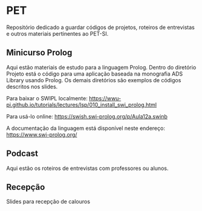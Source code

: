 # PET
Repositório dedicado a guardar códigos de projetos, roteiros de entrevistas e outros materiais pertinentes ao PET-SI.

## Minicurso Prolog
Aqui estão materiais de estudo para a linguagem Prolog. Dentro do diretório Projeto está o código para uma aplicação baseada na monografia ADS Library usando Prolog.
Os demais diretórios são exemplos de códigos descritos nos slides.

Para baixar o SWIPL localmente: https://wwu-pi.github.io/tutorials/lectures/lsp/010_install_swi_prolog.html

Para usá-lo online: https://swish.swi-prolog.org/p/Aula12a.swinb

A documentação da linguagem está disponível neste endereço: https://www.swi-prolog.org/

## Podcast
Aqui estão os roteiros de entrevistas com professores ou alunos.

## Recepção
Slides para recepção de calouros

